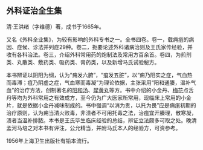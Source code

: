 ## 外科证治全生集

清·王洪绪（字维德）著，成书于1665年。

又名《外科全业集》，为较有影响的外科专书之一。全书四卷。卷一，载痈疽的病因、症候、诊法并列症29种。卷二，扼要论述外科诸病治则及王氏家传经验，并收有各科治法。卷三，介绍外科常用药的炮制法及常用方百余首。卷四，为煎剂类、丸散类、敷药类、吸药类、膏药类，以及新增马氏试验秘方。

本书辨证以阴阳为纲，认为“痈发六腑”，“疽发五脏”，以“痈乃阳实之症，气血热而毒滞；疽乃阴虚之症，气血寒而毒凝”为理论依据，主张采用“阳和通腠，温补气血”的治疗方法，创制著名的[阳和汤](https://www.gmzyjc.com/read/fjx/fjx17-0.2.0.0.0.md)、[犀黄丸](https://www.gmzyjc.com/read/fjx/fjx17-0.3.0.0.0.md)等方。书中介绍的小金丹、[梅花](https://www.gmzyjc.com/read/bc/bc11-0.0.20.0.0.md)点舌丹等均为外科常用之有效成方，至今仍为广大医家所常用，现临床上常用的小金片，就是依据小金丹减味制成的。书中强调“以消为贵，以托为畏”应是痈疽初期的治疗原则，认为痈当清火败毒，非溃者不可用托毒之法，治疽宜开腠理，散寒凝，溃者当温补排脓。本书是王氏毕生临床经验的总结，辨证立法颇多可取之处。晚清孟河马培之对本书有评注，公允精当，并附马氏本人的经验方，可资参考。

1956年上海卫生出版社有铅本流行。

